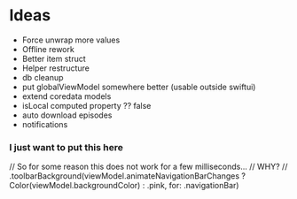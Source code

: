 # Ideas

- Force unwrap more values
- Offline rework
- Better item struct
- Helper restructure
- db cleanup
- put globalViewModel somewhere better (usable outside swiftui) 
- extend coredata models
- isLocal computed property ?? false
- auto download episodes
- notifications

### I just want to put this here

// So for some reason this does not work for a few milliseconds...
// WHY?
// .toolbarBackground(viewModel.animateNavigationBarChanges ? Color(viewModel.backgroundColor) : .pink, for: .navigationBar)
